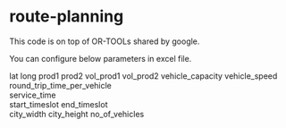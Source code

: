# route-planning
This code is on top of OR-TOOLs shared by google.

You can configure below parameters in excel file.

lat	long
prod1	prod2
vol_prod1	vol_prod2
vehicle_capacity	vehicle_speed	round_trip_time_per_vehicle		
service_time	
start_timeslot	end_timeslot	
city_width	city_height
no_of_vehicles
